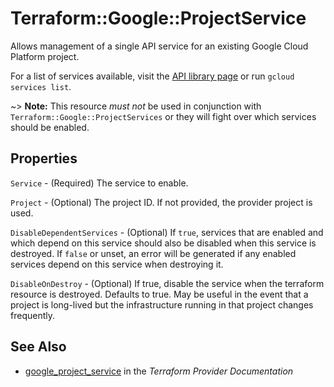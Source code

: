 # Terraform::Google::ProjectService

Allows management of a single API service for an existing Google Cloud Platform project. 

For a list of services available, visit the
[API library page](https://console.cloud.google.com/apis/library) or run `gcloud services list`.

~> **Note:** This resource _must not_ be used in conjunction with
   `Terraform::Google::ProjectServices` or they will fight over which services should be enabled.

## Properties

`Service` - (Required) The service to enable.

`Project` - (Optional) The project ID. If not provided, the provider project is used.

`DisableDependentServices` - (Optional) If `true`, services that are enabled and which depend on this service should also be disabled when this service is destroyed.
If `false` or unset, an error will be generated if any enabled services depend on this service when destroying it.

`DisableOnDestroy` - (Optional) If true, disable the service when the terraform resource is destroyed.  Defaults to true.  May be useful in the event that a project is long-lived but the infrastructure running in that project changes frequently.


## See Also

* [google_project_service](https://www.terraform.io/docs/providers/google/r/project_service.html) in the _Terraform Provider Documentation_